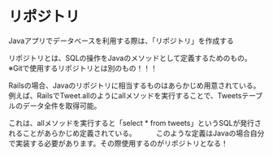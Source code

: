 # リポジトリ
Javaアプリでデータベースを利用する際は、「リポジトリ」を作成する

リポジトリとは、SQLの操作をJavaのメソッドとして定義するためのもの。   
※Gitで使用するリポジトリとは別のもの！！！

Railsの場合、Javaのリポジトリに相当するものはあらかじめ用意されている。   
例えば、RailsでTweet.allのようにallメソッドを実行することで、Tweetsテーブルのデータ全件を取得可能。

これは、allメソッドを実行すると「select * from tweets」というSQLが発行されることがあらかじめ定義されている。　　　 
このような定義はJavaの場合自分で実装する必要があります。その際使用するのがリポジトリとなる！
